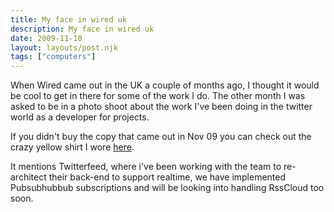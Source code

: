 ```yaml
---
title: My face in wired uk
description: My face in wired uk
date: 2009-11-10
layout: layouts/post.njk
tags: ["computers"]
---
```

When Wired came out in the UK a couple of months ago, I thought it would be cool to get in there for some of the work I do. The other month I was asked to be in a photo shoot about the work I've been doing in the twitter world as a developer for projects.

If you didn't buy the copy that came out in Nov 09 you can check out the crazy yellow shirt I wore [here](http://www.wired.co.uk/wired-magazine/archive/2009/12/start/wired's-guide-to-the-uk-twitterati.aspx).

It mentions Twitterfeed, where i've been working with the team to re-architect their back-end to support realtime, we have implemented Pubsubhubbub subscriptions and will be looking into handling RssCloud too soon.

